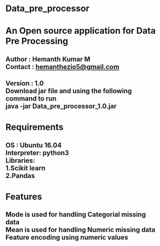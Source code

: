 Data_pre_processor
================== 
An Open source application for Data Pre Processing
================================================== 
Author : Hemanth Kumar M  
Contact : hemanthezio5@gmail.com  
----------------------------------
Version : 1.0   
Download jar file and using the following command to run      
java -jar Data_pre_processor_1.0.jar   
------------------------------------  

Requirements
=================  
OS : Ubuntu 16.04  
Interpreter: python3  
Libraries:  
1.Scikit learn  
2.Pandas  
--------------------------  
Features  
========
Mode is used for handling Categorial missing data  
Mean is used for handling Numeric missing data    
Feature encoding using numeric values 
--------------------------------------
